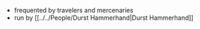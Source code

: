 - frequented by travelers and mercenaries
- run by [[../../People/Durst Hammerhand|Durst Hammerhand]]